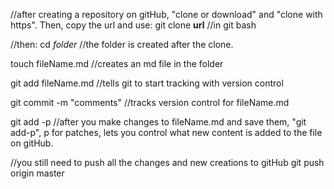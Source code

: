 //after creating a repository on gitHub, "clone or download" and "clone with https". Then, copy the url and use:
git clone __url__
//in git bash

//then:
cd _folder_
//the folder is created after the clone.

touch fileName.md
//creates an md file in the folder

git add fileName.md
//tells git to start tracking with version control

git commit -m "comments"
//tracks version control for fileName.md

git add -p
//after you make changes to fileName.md and save them, "git add-p", p for patches, lets you control what new content is added to the file on gitHub.

//you still need to push all the changes and new creations to gitHub
git push origin master
